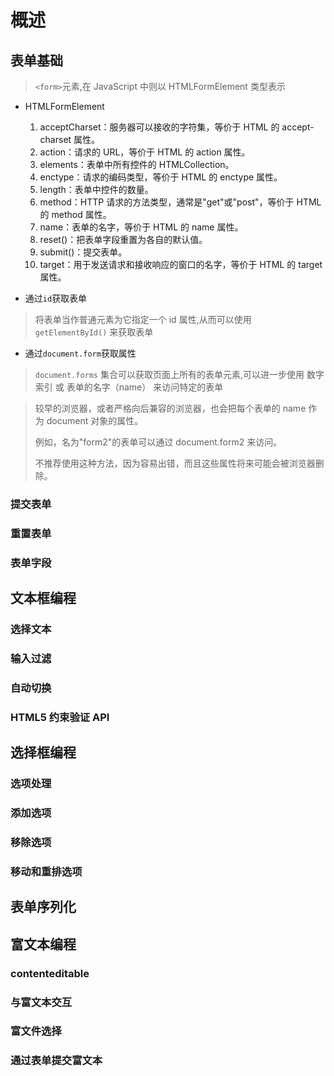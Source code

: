 # 概述

## 表单基础
> `<form>`元素,在 JavaScript 中则以 HTMLFormElement 类型表示
- HTMLFormElement
  1. acceptCharset：服务器可以接收的字符集，等价于 HTML 的 accept-charset 属性。
  2. action：请求的 URL，等价于 HTML 的 action 属性。
  3. elements：表单中所有控件的 HTMLCollection。
  4. enctype：请求的编码类型，等价于 HTML 的 enctype 属性。
  5. length：表单中控件的数量。
  6. method：HTTP 请求的方法类型，通常是"get"或"post"，等价于 HTML 的 method 属性。
  7. name：表单的名字，等价于 HTML 的 name 属性。
  8. reset()：把表单字段重置为各自的默认值。
  9. submit()：提交表单。
  10. target：用于发送请求和接收响应的窗口的名字，等价于 HTML 的 target 属性。

- 通过`id`获取表单 
> 将表单当作普通元素为它指定一个 id 属性,从而可以使用 `getElementById()` 来获取表单
- 通过`document.form`获取属性 
> `document.forms` 集合可以获取页面上所有的表单元素,可以进一步使用 数字索引 或 表单的名字（name） 来访问特定的表单

> 较早的浏览器，或者严格向后兼容的浏览器，也会把每个表单的 name 作为 document 对象的属性。
> 
> 例如，名为"form2"的表单可以通过 document.form2 来访问。
> 
> 不推荐使用这种方法，因为容易出错，而且这些属性将来可能会被浏览器删除。

### 提交表单

### 重置表单

### 表单字段

## 文本框编程

### 选择文本

### 输入过滤

### 自动切换

### HTML5 约束验证 API

## 选择框编程

### 选项处理

### 添加选项

### 移除选项

### 移动和重排选项

## 表单序列化

## 富文本编程

### contenteditable

### 与富文本交互

### 富文件选择

### 通过表单提交富文本
